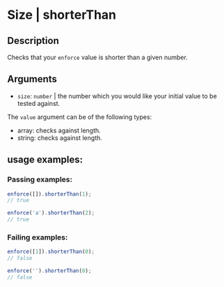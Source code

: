 # Size | shorterThan

## Description
Checks that your `enforce` value is shorter than a given number.

## Arguments
* `size`: `number` | the number which you would like your initial value to be tested against.

The `value` argument can be of the following types:
* array: checks against length.
* string: checks against length.

## usage examples:

### Passing examples:
```js
enforce([]).shorterThan(1);
// true
```

```js
enforce('a').shorterThan(2);
// true
```

### Failing examples:
```js
enforce([1]).shorterThan(0);
// false
```

```js
enforce('').shorterThan(0);
// false
```
